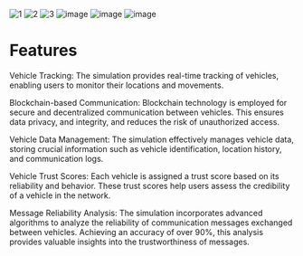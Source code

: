 ![1](https://github.com/hardikbahri/Vanet/assets/79997594/b961a097-39a0-41fb-8391-5597593df3f7)
![2](https://github.com/hardikbahri/Vanet/assets/79997594/3e405ed8-df0a-4798-944d-aef3908ee992)
![3](https://github.com/hardikbahri/Vanet/assets/79997594/7a651155-c048-4346-9b08-6f9dab284414)
![image](https://github.com/hardikbahri/Vanet/assets/79997594/2fb40a4f-5e33-4d60-a098-e750516b8f61)
![image](https://github.com/hardikbahri/Vanet/assets/79997594/8c66335c-7854-4ae2-93b2-f354e4c79bc2)
![image](https://github.com/hardikbahri/Vanet/assets/79997594/c69313af-fb52-4ae5-9797-2ac2c612b5f1)
# Features
Vehicle Tracking: The simulation provides real-time tracking of vehicles, enabling users to monitor their locations and movements.

Blockchain-based Communication: Blockchain technology is employed for secure and decentralized communication between vehicles. This ensures data privacy, and integrity, and reduces the risk of unauthorized access.
	
Vehicle Data Management: The simulation effectively manages vehicle data, storing crucial information such as vehicle identification, location history, and communication logs.

Vehicle Trust Scores: Each vehicle is assigned a trust score based on its reliability and behavior. These trust scores help users assess the credibility of a vehicle in the network.

Message Reliability Analysis: The simulation incorporates advanced algorithms to analyze the reliability of communication messages exchanged between vehicles. Achieving an accuracy of over 90%, this analysis provides valuable insights into the trustworthiness of messages.

